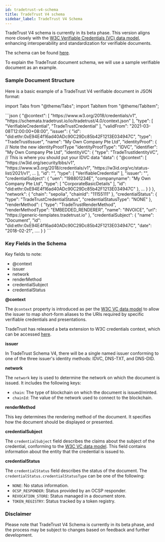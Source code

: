 ```yaml
---
id: tradetrust-v4-schema
title: TradeTrust V4 schema
sidebar_label: TradeTrust V4 Schema
---
```


TradeTrust V4 schema is currently in its beta phase. This version aligns more closely with the [W3C Verifiable Credentials (VC) data model](https://www.w3.org/TR/vc-data-model/), enhancing interoperability and standardization for verifiable documents.

The schema can be found [here](https://schemata.tradetrust.io/io/tradetrust/4.0/schema.json).

To explain the TradeTrust document schema, we will use a sample verifiable document as an example.

### Sample Document Structure

Here is a basic example of a TradeTrust V4 verifiable document in JSON format:

import Tabs from "@theme/Tabs";
import TabItem from "@theme/TabItem";

<Tabs groupId="document-schema">
  <TabItem value="v4" label="TradeTrust V4 Schema Beta">
```json
{
  "@context": [
    "https://www.w3.org/2018/credentials/v1",
    "https://schemata.tradetrust.io/io/tradetrust/4.0/context.json"
  ],
  "type": [
    "VerifiableCredential",
    "TradeTrustCredential"
  ],
  "validFrom": "2021-03-08T12:00:00+08:00",
  "issuer": {
    "id": "did:ethr:0xE94E4f16ad40ADc90C29Dc85b42F1213E034947C",
    "type": "TradeTrustIssuer",
    "name": "My Own Company Pte Ltd",
    "identityProof": {
      // Note the new identityProofType
      "identityProofType": "IDVC",
      "identifier": "My Own Company Pte Ltd",
      "identityVC": {
        "type": "TradeTrustIdentityVC",
        // This is where you should put your IDVC data
        "data": {
          "@context": [
            "https://w3id.org/security/bbs/v1",
            "https://www.w3.org/2018/credentials/v1",
            "https://w3id.org/vc/status-list/2021/v1",
            ...
          ],
          "id": "<CREDENTIAL_ID>",
          "type": [
            "VerifiableCredential"
          ],
          "issuer": "<ISSUER>",
          "credentialSubject": {
            "uen": "198801234E",
            "companyname": "My Own Company Pte Ltd",
            "type": [
              "CorporateBasicDetails"
            ],
            "id": "did:ethr:0xE94E4f16ad40ADc90C29Dc85b42F1213E034947C"
          },
          ...
      }
    }
  },
  "network": {
    "chain": "sepolia",
    "chainId": "11155111"
  },
  "credentialStatus": {
    "type": "TradeTrustCredentialStatus",
    "credentialStatusType": "NONE"
  },
  "renderMethod": {
    "type": "TradeTrustRenderMethod",
    "renderMethodType": "EMBEDDED_RENDERER",
    "name": "INVOICE",
    "url": "https://generic-templates.tradetrust.io"
  },
  "credentialSubject": {
    "name": "Document",
    "id": "did:ethr:0xE94E4f16ad40ADc90C29Dc85b42F1213E034947C",
    "date": "2018-02-21",
    ....
  }
}
```
  </TabItem>
</Tabs>

### Key Fields in the Schema

Key fields to note:

- @context
- issuer
- network
- renderMethod
- credentialSubject
- credentialStatus

**@context**

The `@context` property is introduced as per the [W3C VC data model](https://www.w3.org/TR/vc-data-model/#contexts) to allow the issuer to map short-form aliases to the URIs required by specific verifiable credentials and presentations.

TradeTrust has released a beta extension to W3C credentials context, which can be accessed [here](https://schemata.tradetrust.io/io/tradetrust/4.0/context.json).

**issuer**

In TradeTrust Schema V4, there will be a single named issuer conforming to one of the three issuer's identity methods: IDVC, DNS-TXT, and DNS-DID.

**network**

The `network` key is used to determine the network on which the document is issued. It includes the following keys:

- `chain`: The type of blockchain on which the document is issued/minted.
- `chainId`: The value of the network used to connect to the blockchain.

**renderMethod**

This key determines the rendering method of the document. It specifies how the document should be displayed or presented.

**credentialSubject**

The `credentialSubject` field describes the claims about the subject of the credential, conforming to the [W3C VC data model](https://www.w3.org/TR/vc-data-model//#credential-subject). This field contains information about the entity that the credential is issued to.

**credentialStatus**

The `credentialStatus` field describes the status of the document. The `credentialStatus.credentialStatusType` can be one of the following:

- `NONE`: No status information.
- `OCSP_RESPONDER`: Status provided by an OCSP responder.
- `REVOCATION_STORE`: Status managed in a document store.
- `TOKEN_REGISTRY`: Status tracked by a token registry.

### Disclaimer

Please note that TradeTrust V4 Schema is currently in its beta phase, and the process may be subject to changes based on feedback and further development.
